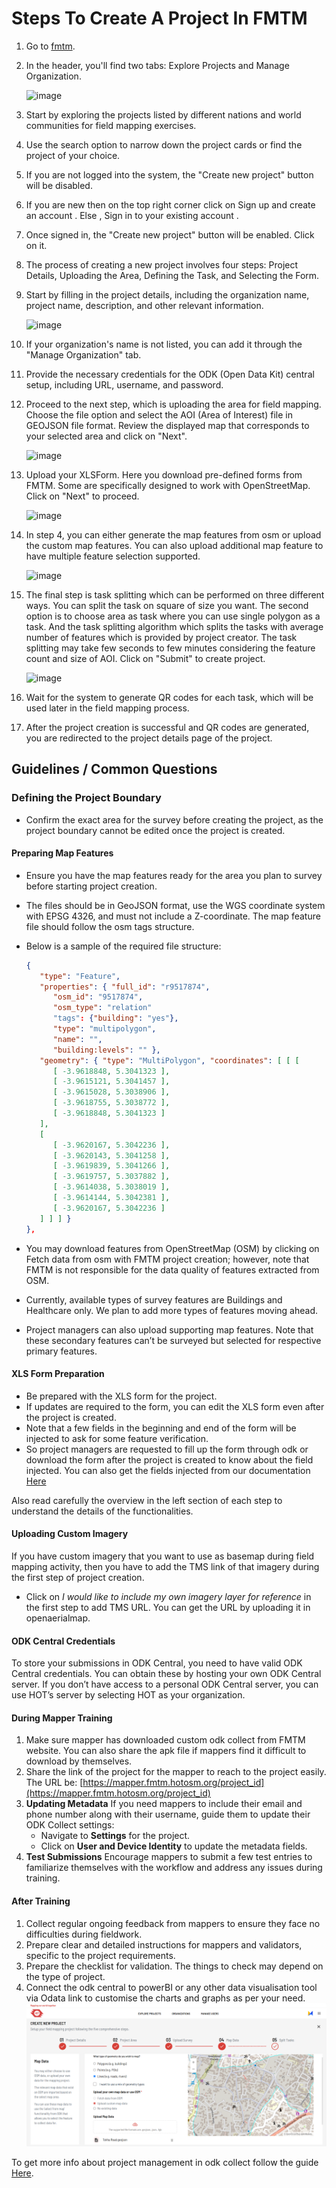 # Steps To Create A Project In FMTM

1.  Go to [fmtm].
2.  In the header, you'll find two tabs: Explore Projects and Manage Organization.

    ![image](https://github.com/user-attachments/assets/6bf8604b-d44c-4488-a8c6-5312fb75a975)

3.  Start by exploring the projects listed by different nations and world communities for field mapping exercises.
4.  Use the search option to narrow down the project cards or find the project of your choice.
5.  If you are not logged into the system, the "Create new project" button will be disabled.
6.  If you are new then on the top right corner click on Sign up and create an account . Else , Sign in to your existing account .
7.  Once signed in, the "Create new project" button will be enabled. Click on it.
8.  The process of creating a new project involves four steps: Project Details, Uploading the Area, Defining the Task, and Selecting the Form.
9.  Start by filling in the project details, including the organization name, project name, description, and other relevant information.

    ![image](https://github.com/user-attachments/assets/c65c4ae2-d9be-4e45-ac71-a8b5653baba3)

10. If your organization's name is not listed, you can add it through the "Manage Organization" tab.
11. Provide the necessary credentials for the ODK (Open Data Kit) central setup, including URL, username, and password.
12. Proceed to the next step, which is uploading the area for field mapping. Choose the file option and select the AOI (Area of Interest) file in GEOJSON file format. Review the displayed map that corresponds to your selected area and click on "Next".

    ![image](https://github.com/user-attachments/assets/64aeda34-c682-4fdc-8c2f-1fd83e29c61f)

13. Upload your XLSForm. Here you download pre-defined forms from FMTM. Some are specifically designed to work with OpenStreetMap. Click on "Next" to proceed.

    ![image](https://github.com/user-attachments/assets/cdf1e050-42ec-4149-bf97-0d841bc5117f)

14. In step 4, you can either generate the map features from osm or upload the custom map features. You can also upload additional map feature to have multiple feature selection supported.

    ![image](https://github.com/user-attachments/assets/8df7c0fc-9a14-4d2d-bfdf-9fb8d9e92b89)

15. The final step is task splitting which can be performed on three different ways. You can split the task on square of size you want. The second option is to choose area as task where you can use single polygon as a task. And the task splitting algorithm which splits the tasks with average number of features which is provided by project creator. The task splitting may take few seconds to few minutes considering the feature count and size of AOI. Click on "Submit" to create project.

    ![image](https://github.com/user-attachments/assets/7eeaf7ed-c13d-4444-aeeb-d71aed4fee8e)

16. Wait for the system to generate QR codes for each task, which will be used later in the field mapping process.
17. After the project creation is successful and QR codes are generated, you are redirected to the project details page of the project.

## Guidelines / Common Questions

### Defining the Project Boundary

-   Confirm the exact area for the survey before creating the project, as the project boundary cannot be edited once the project is created.

#### Preparing Map Features

-   Ensure you have the map features ready for the area you plan to survey before starting project creation.
-   The files should be in GeoJSON format, use the WGS coordinate system with EPSG 4326, and must not include a Z-coordinate. The map feature file should follow the osm tags structure.
-   Below is a sample of the required file structure:

    ```json
    {
       "type": "Feature",
       "properties": { "full_id": "r9517874",
          "osm_id": "9517874",
          "osm_type": "relation"
          "tags": {"building": "yes"},
          "type": "multipolygon",
          "name": "",
          "building:levels": "" },
       "geometry": { "type": "MultiPolygon", "coordinates": [ [ [
          [ -3.9618848, 5.3041323 ],
          [ -3.9615121, 5.3041457 ],
          [ -3.9615028, 5.3038906 ],
          [ -3.9618755, 5.3038772 ],
          [ -3.9618848, 5.3041323 ]
       ],
       [
          [ -3.9620167, 5.3042236 ],
          [ -3.9620143, 5.3041258 ],
          [ -3.9619839, 5.3041266 ],
          [ -3.9619757, 5.3037882 ],
          [ -3.9614038, 5.3038019 ],
          [ -3.9614144, 5.3042381 ],
          [ -3.9620167, 5.3042236 ]
       ] ] ] }
    },
    ```

-   You may download features from OpenStreetMap (OSM) by clicking on Fetch data from osm with FMTM project creation; however, note that FMTM is not responsible for the data quality of features extracted from OSM.
-   Currently, available types of survey features are Buildings and Healthcare only. We plan to add more types of features moving ahead.
-   Project managers can also upload supporting map features. Note that these secondary features can’t be surveyed but selected for respective primary features.

#### XLS Form Preparation

-   Be prepared with the XLS form for the project.
-   If updates are required to the form, you can edit the XLS form even after the project is created.
-   Note that a few fields in the beginning and end of the form will be injected to ask for some feature verification.
-   So project managers are requested to fill up the form through odk or download the form after the project is created to know about the field injected. You can also get the fields injected from our documentation [Here](https://docs.fmtm.dev/manuals/xlsform-design/#injected-fields-in-the-fmtm-xls-form)

Also read carefully the overview in the left section of each step to understand the details of the functionalities.

#### Uploading Custom Imagery

If you have custom imagery that you want to use as basemap during field mapping activity, then you have to add the TMS link of that imagery during the first step of project creation.

-   Click on _I would like to include my own imagery layer for reference_ in the first step to add TMS URL. You can get the URL by uploading it in openaerialmap.

#### ODK Central Credentials

To store your submissions in ODK Central, you need to have valid ODK Central credentials. You can obtain these by hosting your own ODK Central server. If you don’t have access to a personal ODK Central server, you can use HOT’s server by selecting HOT as your organization.

#### During Mapper Training

1.  Make sure mapper has downloaded custom odk collect from FMTM website. You can also share the apk file if mappers find it difficult to download by themselves.
2.  Share the link of the project for the mapper to reach to the project easily. The URL be: [https://mapper.fmtm.hotosm.org/project_id](https://mapper.fmtm.hotosm.org/project_id)
3.  **Updating Metadata** If you need mappers to include their email and phone number along with their username, guide them to update their ODK Collect settings:
    -   Navigate to **Settings** for the project.
    -   Click on **User and Device Identity** to update the metadata fields.
4.  **Test Submissions** Encourage mappers to submit a few test entries to familiarize themselves with the workflow and address any issues during training.

#### After Training

1.  Collect regular ongoing feedback from mappers to ensure they face no difficulties during fieldwork.
2.  Prepare clear and detailed instructions for mappers and validators, specific to the project requirements.
3.  Prepare the checklist for validation. The things to check may depend on the type of project.
4.  Connect the odk central to powerBI or any other data visualisation tool via Odata link to customise the charts and graphs as per your need. ![odk_image](image.png)

To get more info about project management in odk collect follow the guide [Here](https://docs.getodk.org/collect-using/).

[fmtm]:  https://fmtm.hotosm.org/ "fmtm"
